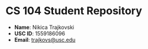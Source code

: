 # CS 104 Student Repository

- **Name**: Nikica Trajkovski
- **USC ID**: 1559186096
- **Email**: trajkovs@usc.edu
